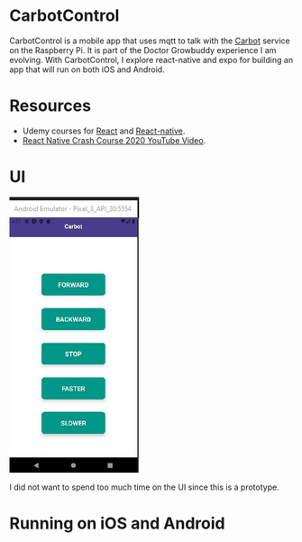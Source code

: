# CarbotControl 
CarbotControl is a mobile app that uses mqtt to talk with the [Carbot](https://github.com/solarslurpi/carbot) service on the Raspberry Pi.  It is part of the Doctor Growbuddy experience I am evolving.  With CarbotControl, I explore react-native and expo for building an app that will run on both iOS and Android.
# Resources
- Udemy courses for [React](https://www.udemy.com/course/react-the-complete-guide-incl-redux/) and [React-native](https://www.udemy.com/course/react-native-the-practical-guide/).
- [React Native Crash Course 2020 YouTube Video](https://www.youtube.com/watch?v=Hf4MJH0jDb4).
# UI
![carbotcontrol ui](images\carbotcontrol_UI.jpg)

I did not want to spend too much time on the UI since this is a prototype.
# Running on iOS and Android